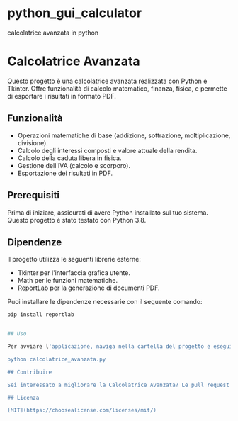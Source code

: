 # python_gui_calculator
calcolatrice avanzata in python

# Calcolatrice Avanzata

Questo progetto è una calcolatrice avanzata realizzata con Python e Tkinter. Offre funzionalità di calcolo matematico, finanza, fisica, e permette di esportare i risultati in formato PDF.

## Funzionalità

- Operazioni matematiche di base (addizione, sottrazione, moltiplicazione, divisione).
- Calcolo degli interessi composti e valore attuale della rendita.
- Calcolo della caduta libera in fisica.
- Gestione dell'IVA (calcolo e scorporo).
- Esportazione dei risultati in PDF.

## Prerequisiti

Prima di iniziare, assicurati di avere Python installato sul tuo sistema. Questo progetto è stato testato con Python 3.8.

## Dipendenze

Il progetto utilizza le seguenti librerie esterne:

- Tkinter per l'interfaccia grafica utente.
- Math per le funzioni matematiche.
- ReportLab per la generazione di documenti PDF.

Puoi installare le dipendenze necessarie con il seguente comando:

```bash
pip install reportlab


## Uso

Per avviare l'applicazione, naviga nella cartella del progetto e esegui:

python calcolatrice_avanzata.py

## Contribuire

Sei interessato a migliorare la Calcolatrice Avanzata? Le pull request sono benvenute. Per modifiche importanti, apri prima un issue per discutere cosa vorresti cambiare.

## Licenza

[MIT](https://choosealicense.com/licenses/mit/)


